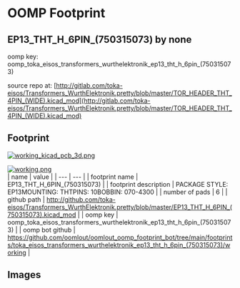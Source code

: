 # OOMP Footprint  
## EP13_THT_H_6PIN_(750315073)  by none  
  
oomp key: oomp_toka_eisos_transformers_wurthelektronik_ep13_tht_h_6pin_(750315073)  
  
source repo at: [http://gitlab.com/toka-eisos/Transformers_WurthElektronik.pretty/blob/master/TOR_HEADER_THT_4PIN_(WIDE).kicad_mod](http://gitlab.com/toka-eisos/Transformers_WurthElektronik.pretty/blob/master/TOR_HEADER_THT_4PIN_(WIDE).kicad_mod)  
## Footprint  
  
[![working_kicad_pcb_3d.png](working_kicad_pcb_3d_600.png)](working_kicad_pcb_3d.png)  
  
[![working.png](working_600.png)](working.png)  
| name | value | 
| --- | --- | 
| footprint name | EP13_THT_H_6PIN_(750315073) | 
| footprint description | PACKAGE STYLE: EP13MOUNTING: THTPINS: 10BOBBIN: 070-4300 | 
| number of pads | 6 | 
| github path | http://github.com/toka-eisos/Transformers_WurthElektronik.pretty/blob/master/EP13_THT_H_6PIN_(750315073).kicad_mod | 
| oomp key | oomp_toka_eisos_transformers_wurthelektronik_ep13_tht_h_6pin_(750315073) | 
| oomp bot github | https://github.com/oomlout/oomlout_oomp_footprint_bot/tree/main/footprints/toka_eisos_transformers_wurthelektronik_ep13_tht_h_6pin_(750315073)/working | 
## Images  

